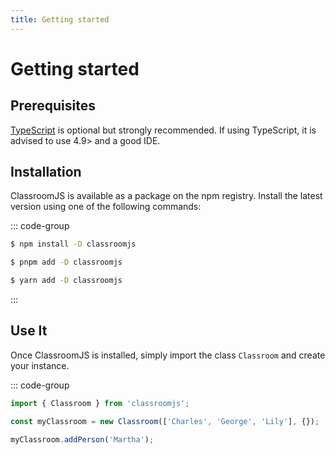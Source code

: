 ```yaml
---
title: Getting started
---
```


# Getting started

## Prerequisites

[TypeScript](https://typescriptlang.org/) is optional but strongly recommended. If using TypeScript, it is advised to use 4.9> and a good IDE.

## Installation

ClassroomJS is available as a package on the npm registry. Install the latest version using one of the following commands:

::: code-group

```sh [npm]
$ npm install -D classroomjs
```

```sh [pnpm]
$ pnpm add -D classroomjs
```

```sh [yarn]
$ yarn add -D classroomjs
```

:::

## Use It

Once ClassroomJS is installed, simply import the class `Classroom` and create your instance.

::: code-group

```js
import { Classroom } from 'classroomjs';

const myClassroom = new Classroom(['Charles', 'George', 'Lily'], {});

myClassroom.addPerson('Martha');
```
